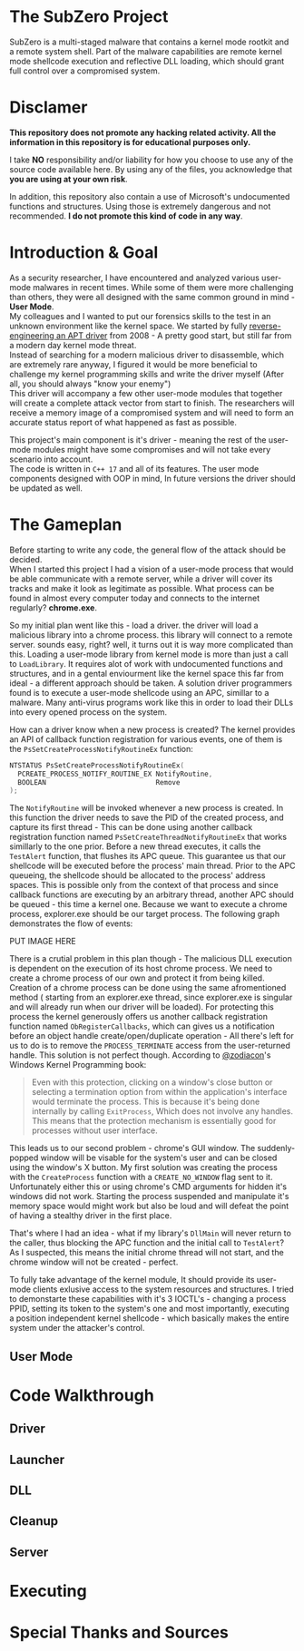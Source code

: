 # The SubZero Project  

SubZero is a multi-staged malware that contains a kernel mode rootkit and a remote system shell. Part of the malware capabilities are remote kernel mode shellcode execution and reflective DLL loading, which should grant full control over a compromised system.  
  
# Disclamer  
  
**This repository does not promote any hacking related activity. All the information in this repository is for educational purposes only.**  
  
I take **NO** responsibility and/or liability for how you choose to use any of the source code available here. By using any of the files, you acknowledge that **you are using at your own risk**.  
  
In addition, this repository also contain a use of Microsoft's undocumented functions and structures. Using those is extremely dangerous and not recommended. **I do not promote this kind of code in any way**.  
  
# Introduction & Goal  
  
As a security researcher, I have encountered and analyzed various user-mode malwares in recent times. While some of them were more challenging than others, they were all designed with the same common ground in mind - **User Mode**.  
My colleagues and I wanted to put our forensics skills to the test in an unknown environment like the kernel space. We started by fully [reverse-engineering an APT driver]([https://github.com/DanielAvinoam/BlackEnergyV2-Driver-Reverse-Engineering](https://github.com/DanielAvinoam/BlackEnergyV2-Driver-Reverse-Engineering)) from 2008 - A pretty good start, but still far from a modern day kernel mode threat.  
Instead of searching for a modern malicious driver to disassemble, which are extremely rare anyway, I figured it would be more beneficial to challenge my kernel programming skills and write the driver myself (After all, you should always "know your enemy")  
This driver will accompany a few other user-mode modules that together will create a complete attack vector from start to finish. The researchers will receive a memory image of a compromised system and will need to form an accurate status report of what happened as fast as possible.  
 
This project's main component is it's driver - meaning the rest of the user-mode modules might have some compromises and will not take every scenario into account.  
The code is written in `C++ 17` and all of its features. The user mode components designed with OOP in mind, In future versions the driver should be updated as well.  
  
  
# The Gameplan  
  
Before starting to write any code, the general flow of the attack should be decided.  
When I started this project I had a vision of a user-mode process that would be able communicate with a remote server, while a driver will cover its tracks and make it look as legitimate as possible. 
What process can be found in almost every computer today and connects to the internet regularly? **chrome.exe**.

So my initial plan went like this - load a driver. the driver will load a malicious library into a chrome process. this library will connect to a remote server. sounds easy, right? well, it turns out it is way more complicated than this.
Loading a user-mode library from kernel mode is more than just a call to `LoadLibrary`. It requires alot of work with undocumented functions and structures, and in a gental enviourment like the kernel space this far from ideal - a different approach should be taken. 
A solution driver programmers found is to execute a user-mode shellcode using an APC, simillar to a malware. Many anti-virus programs work like this in order to load their DLLs into every opened process on the system.

How can a driver know when a new process is created? The kernel provides an API of callback function registration for various events, one of them is the `PsSetCreateProcessNotifyRoutineEx` function: 
```cpp
NTSTATUS PsSetCreateProcessNotifyRoutineEx(
  PCREATE_PROCESS_NOTIFY_ROUTINE_EX NotifyRoutine,
  BOOLEAN                           Remove
);
```
The `NotifyRoutine` will be invoked whenever a new process is created. In this function the driver needs to save the PID of the created process, and capture its first thread - This can be done using another callback registration function named  `PsSetCreateThreadNotifyRoutineEx` that works simillarly to the one prior. Before a new thread executes, it calls the `TestAlert` function, that flushes its APC queue. This guarantee us that our shellcode will be executed before the process' main thread.
Prior to the APC queueing, the shellcode should be allocated to the process' address spaces. This is possible only from the context of that process and since callback functions are executing by an arbitrary thread, another APC should be queued - this time a kernel one.
Because we want to execute a chrome process, explorer.exe should be our target process. The following graph demonstrates the flow of events:

PUT IMAGE HERE

There is a crutial problem in this plan though - The malicious DLL execution is dependent on the execution of its host chrome process. We need to create a chrome process of our own and protect it from being killed. Creation of a chrome process can be done using the same afromentioned method ( starting from an explorer.exe thread, since explorer.exe is singular and will already run when our driver will be loaded). 
For protecting this process the kernel generously offers us another callback registration function named `ObRegisterCallbacks`, which can gives us a notification before an object handle create/open/duplicate operation - All there's left for us to do is to remove the `PROCESS_TERMINATE` access from the user-returned handle.
This solution is not perfect though. According to [@zodiacon](https://github.com/zodiacon)'s Windows Kernel Programming book:

> Even with this protection, clicking on a window's close button or selecting a termination option from within the application's interface would terminate the process. This is because it's being done internally by calling `ExitProcess`, Which does not involve any handles. 
This means that the protection mechanism is essentially good for processes without user interface.

This leads us to our second problem - chrome's GUI window. The suddenly-popped window will be visable for the system's user and can be closed using the window's X button. My first solution was creating the process with the `CreateProcess` function with a `CREATE_NO_WINDOW` flag sent to it. Unfortunately either this or using chrome's CMD arguments for hidden it's windows did not work. Starting the process suspended and manipulate it's memory space would might work but also be loud and will defeat the point of having a stealthy driver in the first place. 

That's where I had an idea - what if my library's `DllMain` will never return to the caller, thus blocking the APC function and the initial call to `TestAlert`? As I suspected, this means the initial chrome thread will not start, and the chrome window will not be created - perfect.

To fully take advantage of the kernel module, It should provide its user-mode clients exlusive access to the system resources and structures. I tried to demonstarte these capabilities with it's 3 IOCTL's - changing a process PPID, setting its token to the system's one and most importantly, executing a position independent kernel shellcode - which basically makes the entire system under the attacker's control.

## User Mode





 

  
# Code Walkthrough  
  
## Driver  
  
## Launcher  
  
## DLL  
  
## Cleanup  
  
## Server  
  
# Executing  
  
# Special Thanks and Sources
